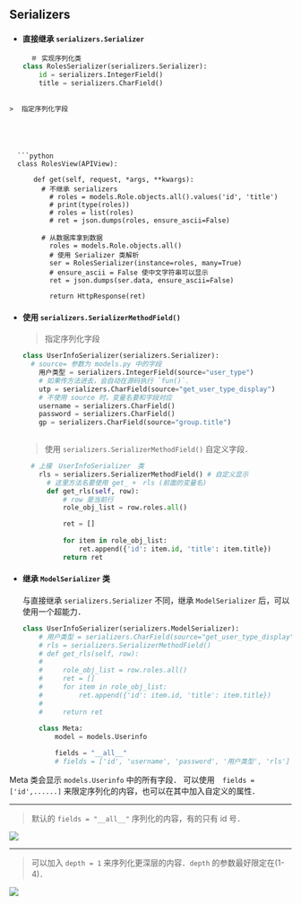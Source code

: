 ## Serializers

- #### 直接继承 `serializers.Serializer`

  ```python
  	＃ 实现序列化类
  class RolesSerializer(serializers.Serializer):
      id = serializers.IntegerField()
      title = serializers.CharField()
  ```
```
  
>  指定序列化字段
  

  

  
  ```python
  class RolesView(APIView):
  
      def get(self, request, *args, **kwargs):
      	# 不继承 serializers
          # roles = models.Role.objects.all().values('id', 'title')
          # print(type(roles))
          # roles = list(roles)
          # ret = json.dumps(roles, ensure_ascii=False)
  		
  		# 从数据库拿到数据
          roles = models.Role.objects.all()
          # 使用 Serializer 类解析
          ser = RolesSerializer(instance=roles, many=True)
          # ensure_ascii = False 使中文字符串可以显示
          ret = json.dumps(ser.data, ensure_ascii=False)
  
          return HttpResponse(ret)
```

  


- ####  使用 `serializers.SerializerMethodField()`

  > 指定序列化字段

  ```python
  class UserInfoSerializer(serializers.Serializer):
  	# source= 参数为 models.py 中的字段
      用户类型 = serializers.IntegerField(source="user_type")
      # 如果传方法进去，会自动在源码执行 `fun()`．
      utp = serializers.CharField(source="get_user_type_display")
      # 不使用 source 时，变量名要和字段对应
      username = serializers.CharField()
      password = serializers.CharField()
      gp = serializers.CharField(source="group.title")
      
  ```

  > 使用 `serializers.SerializerMethodField()` 自定义字段．

  ```python
   	# 上接　UserInfoSerializer　类
      rls = serializers.SerializerMethodField() # 自定义显示
  		# 这里方法名要使用 get_ +　rls (前面的变量名)
      	def get_rls(self, row):
  			# row 是当前行
          	role_obj_list = row.roles.all()
  
          	ret = []
              
          	for item in role_obj_list:
              	ret.append({'id': item.id, 'title': item.title})
          	return ret
  ```

  



- ####  继承 `ModelSerializer` 类

  与直接继承 `serializers.Serializer` 不同，继承 `ModelSerializer` 后，可以使用一个超能力．

  ```python
  class UserInfoSerializer(serializers.ModelSerializer):
      # 用户类型 = serializers.CharField(source="get_user_type_display")
      # rls = serializers.SerializerMethodField()
      # def get_rls(self, row):
      #
      #     role_obj_list = row.roles.all()
      #     ret = []
      #     for item in role_obj_list:
      #         ret.append({'id': item.id, 'title': item.title})
      #
      #     return ret
      
      class Meta:
          model = models.Userinfo
  
          fields = "__all__"
          # fields = ['id', 'username', 'password', '用户类型', 'rls']
  
  ```
  
  

Meta 类会显示 `models.Userinfo` 中的所有字段．
可以使用　`fields = ['id',......]` 来限定序列化的内容，也可以在其中加入自定义的属性．

-------






> 默认的 `fields = "__all__"` 序列化的内容，有的只有 id 号．




![](/run/media/yuyi/068AE93F8AE92BBD/python/django-rest-framework/img/Serializer_00.png)



----------------





> 可以加入 `depth = 1` 来序列化更深层的内容．`depth` 的参数最好限定在(1-4)．






![](/run/media/yuyi/068AE93F8AE92BBD/python/django-rest-framework/img/Serializer_01.png)
